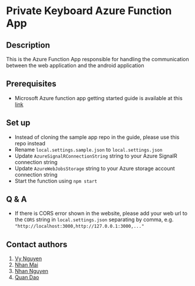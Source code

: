 # Private Keyboard Azure Function App

## Description
This is the Azure Function App responsible for handling the communication between the web application and the android application

## Prerequisites
* Microsoft Azure function app getting started guide is available at this [link](https://docs.microsoft.com/en-us/azure/azure-signalr/signalr-quickstart-azure-functions-javascript)

## Set up
* Instead of cloning the sample app repo in the guide, please use this repo instead
* Rename `local.settings.sample.json` to `local.settings.json`
* Update `AzureSignalRConnectionString` string to your Azure SignalR connection string
* Update `AzureWebJobsStorage` string to your Azure storage account connection string
* Start the function using `npm start`

## Q & A
* If there is CORS error shown in the website, please add your web url to the `CORS` string in `local.settings.json` separating by comma, e.g. `"http://localhost:3000,http://127.0.0.1:3000,..."`

## Contact authors
1. [Vy Nguyen](https://github.com/vynmetropolia)
2. [Nhan Mai](https://github.com/RenMai)
3. [Nhan Nguyen](https://github.com/riofed5)
4. [Quan Dao](https://github.com/dendimaniac)